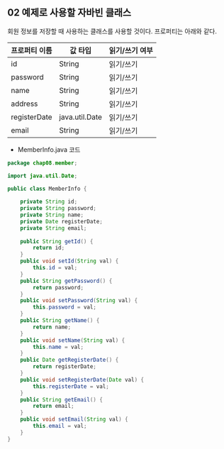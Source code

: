 ## 02 예제로 사용할 자바빈 클래스 

회원 정보를 저장할 때 사용하는 클래스를 사용할 것이다. 프로퍼티는 아래와 같다.

| 프로퍼티 이름 | 값 타입 | 읽기/쓰기 여부 | 
| --- | --- | --- | 
| id | String | 읽기/쓰기 | 
| password | String | 읽기/쓰기 | 
| name | String | 읽기/쓰기 | 
| address | String | 읽기/쓰기 | 
| registerDate | java.util.Date | 읽기/쓰기 | 
| email | String | 읽기/쓰기 | 

- MemberInfo.java 코드
``` java
package chap08.member;

import java.util.Date;

public class MemberInfo {
	
	private String id;
	private String password;
	private String name;
	private Date registerDate;
	private String email;
	
	public String getId() {
		return id;
	}
	public void setId(String val) {
		this.id = val;
	}
	public String getPassword() {
		return password;
	}
	public void setPassword(String val) {
		this.password = val;
	}
	public String getName() {
		return name;
	}
	public void setName(String val) {
		this.name = val;
	}
	public Date getRegisterDate() {
		return registerDate;
	}
	public void setRegisterDate(Date val) {
		this.registerDate = val;
	}
	public String getEmail() {
		return email;
	}
	public void setEmail(String val) {
		this.email = val;
	}
}
```

